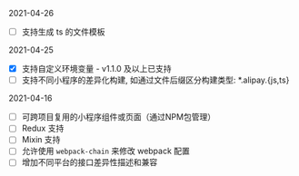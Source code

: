 2021-04-26
- [ ] 支持生成 ts 的文件模板

2021-04-25
- [x] 支持自定义环境变量 - v1.1.0 及以上已支持
- [ ] 支持不同小程序的差异化构建, 如通过文件后缀区分构建类型: *.alipay.{js,ts}

2021-04-16

- [ ] 可跨项目复用的小程序组件或页面（通过NPM包管理）
- [ ] Redux 支持
- [ ] Mixin 支持
- [ ] 允许使用 `webpack-chain` 来修改 webpack 配置
- [ ] 增加不同平台的接口差异性描述和兼容
